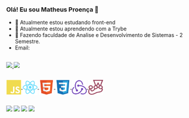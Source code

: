 ### Olá! Eu sou Matheus Proença  👋

- 🔭 Atualmente estou estudando front-end
- 🌱 Atualmente estou aprendendo com a Trybe 
- 🌱 Fazendo faculdade de Analise e Desenvolvimento de Sistemas - 2 Semestre.
- Email: <a href="mailto:mproenca.marketing@gmail.com">

##

<div>
  <a href="https://github.com/mroenca40">
  <img height="180em" src="https://github-readme-stats.vercel.app/api?username=mroenca40&theme=gruvbox&show_icons=true"/>
  <img height="180em" src="https://github-readme-stats.vercel.app/api/top-langs/?username=mroenca40&layout=compact&langs_count=7&theme=gruvbox"/>
</div>
  
 ##

<div style="display: inline_block">
    <img align="center" alt="Matheus-Js" height="40" width="40" src="https://raw.githubusercontent.com/devicons/devicon/master/icons/javascript/javascript-plain.svg">
    <img align="center" alt="Matheus-React" height="40" width="40" src="https://raw.githubusercontent.com/devicons/devicon/master/icons/react/react-original.svg">
    <img align="center" alt="Matheus-HTML" height="40" width="40" src="https://raw.githubusercontent.com/devicons/devicon/master/icons/html5/html5-original.svg">
    <img align="center" alt="Matheus-CSS" height="40" width="40" src="https://raw.githubusercontent.com/devicons/devicon/master/icons/css3/css3-original.svg">
    <img align="center" alt="Matheus-Redux" height="40" width="40" src="https://github.com/devicons/devicon/blob/master/icons/redux/redux-original.svg">
    <img align="center" alt="Matheus-Redux" height="40" width="40" src="https://github.com/devicons/devicon/blob/master/icons/jest/jest-plain.svg">
</div>
  
  ##
  
  <div>
    <a href="https://www.youtube.com/channel/UCFbLXKzMU-NOO4trMaD3kjg" target="_blank"><img src="https://img.shields.io/badge/YouTube-FF0000?style=for-the-badge&logo=youtube&logoColor=white" target="_blank"></a>
    <a href="https://www.instagram.com/matheusproencadev/" target="_blank"><img src="https://img.shields.io/badge/-Instagram-%23E4405F?style=for-the-badge&logo=instagram&logoColor=white" target="_blank"></a>
    <a href = "mailto:mproenca.marketing@gmail.com"><img src="https://img.shields.io/badge/-Gmail-%23333?style=for-the-badge&logo=gmail&logoColor=white" target="_blank"></a>
    <a href="https://www.linkedin.com/in/matheus-proen%C3%A7a-dev/" target="_blank"><img src="https://img.shields.io/badge/-LinkedIn-%230077B5?style=for-the-badge&logo=linkedin&logoColor=white" target="_blank"></a> 
  </div>


